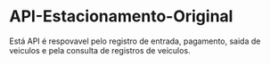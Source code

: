 # API-Estacionamento-Original
Está API é respovavel pelo registro de entrada, pagamento, saida de veiculos e pela consulta de registros de veiculos.
